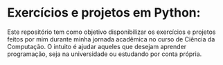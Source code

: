 # Exercícios e projetos em Python:

Este repositório tem como objetivo disponibilizar os exercícios e projetos feitos por mim durante minha jornada acadêmica no curso de Ciência da Computação. O intuito é ajudar aqueles que desejam aprender programação, seja na universidade ou estudando por conta própria.

